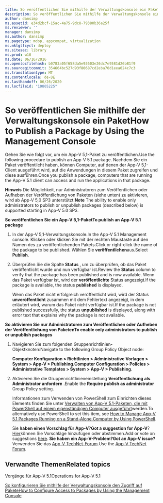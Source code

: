 ```yaml
---
title: So veröffentlichen Sie mithilfe der Verwaltungskonsole ein Paket
description: So veröffentlichen Sie mithilfe der Verwaltungskonsole ein Paket
author: dansimp
ms.assetid: e34d2bcf-15ac-4a75-9dc8-79380b36a25f
ms.reviewer: ''
manager: dansimp
ms.author: dansimp
ms.pagetype: mdop, appcompat, virtualization
ms.mktglfcycl: deploy
ms.sitesec: library
ms.prod: w10
ms.date: 06/16/2016
ms.openlocfilehash: b0783a05f658da5e93603e26dc7e9581d26b81f9
ms.sourcegitcommit: 354664bc527d93f80687cd2eba70d1eea024c7c3
ms.translationtype: MT
ms.contentlocale: de-DE
ms.lasthandoff: 06/26/2020
ms.locfileid: "10805225"
---
```

# <span data-ttu-id="94b90-103">So veröffentlichen Sie mithilfe der Verwaltungskonsole ein Paket</span><span class="sxs-lookup"><span data-stu-id="94b90-103">How to Publish a Package by Using the Management Console</span></span>


<span data-ttu-id="94b90-104">Gehen Sie wie folgt vor, um ein App-V 5,1-Paket zu veröffentlichen.</span><span class="sxs-lookup"><span data-stu-id="94b90-104">Use the following procedure to publish an App-V 5.1 package.</span></span> <span data-ttu-id="94b90-105">Nachdem Sie ein Paket veröffentlicht haben, können Computer, auf denen der App-V 5,1-Client ausgeführt wird, auf die Anwendungen in diesem Paket zugreifen und diese ausführen.</span><span class="sxs-lookup"><span data-stu-id="94b90-105">Once you publish a package, computers that are running the App-V 5.1 client can access and run the applications in that package.</span></span>

<span data-ttu-id="94b90-106">**Hinweis**  Die Möglichkeit, nur Administratoren zum Veröffentlichen oder Aufheben der Veröffentlichung von Paketen (siehe unten) zu aktivieren, wird ab App-V 5,0 SP3 unterstützt.</span><span class="sxs-lookup"><span data-stu-id="94b90-106">**Note** The ability to enable only administrators to publish or unpublish packages (described below) is supported starting in App-V 5.0 SP3.</span></span>

 

**<span data-ttu-id="94b90-107">So veröffentlichen Sie ein App-V 5,1-Paket</span><span class="sxs-lookup"><span data-stu-id="94b90-107">To publish an App-V 5.1 package</span></span>**

1.  <span data-ttu-id="94b90-108">In der App-V 5,1-Verwaltungskonsole.</span><span class="sxs-lookup"><span data-stu-id="94b90-108">In the App-V 5.1 Management console.</span></span> <span data-ttu-id="94b90-109">Klicken oder klicken Sie mit der rechten Maustaste auf den Namen des zu veröffentlichenden Pakets.</span><span class="sxs-lookup"><span data-stu-id="94b90-109">Click or right-click the name of the package to be published.</span></span> <span data-ttu-id="94b90-110">Wählen Sie **veröffentlichen**aus.</span><span class="sxs-lookup"><span data-stu-id="94b90-110">Select **Publish**.</span></span>

2.  <span data-ttu-id="94b90-111">Überprüfen Sie die Spalte **Status** , um zu überprüfen, ob das Paket veröffentlicht wurde und nun verfügbar ist.</span><span class="sxs-lookup"><span data-stu-id="94b90-111">Review the **Status** column to verify that the package has been published and is now available.</span></span> <span data-ttu-id="94b90-112">Wenn das Paket verfügbar ist, wird der **veröffentlichte** Status angezeigt.</span><span class="sxs-lookup"><span data-stu-id="94b90-112">If the package is available, the status **published** is displayed.</span></span>

    <span data-ttu-id="94b90-113">Wenn das Paket nicht erfolgreich veröffentlicht wird, wird der Status **unveröffentlicht** zusammen mit dem Fehlertext angezeigt, in dem erläutert wird, warum das Paket nicht verfügbar ist.</span><span class="sxs-lookup"><span data-stu-id="94b90-113">If the package is not published successfully, the status **unpublished** is displayed, along with error text that explains why the package is not available.</span></span>

**<span data-ttu-id="94b90-114">So aktivieren Sie nur Administratoren zum Veröffentlichen oder Aufheben der Veröffentlichung von Paketen</span><span class="sxs-lookup"><span data-stu-id="94b90-114">To enable only administrators to publish or unpublish packages</span></span>**

1.  <span data-ttu-id="94b90-115">Navigieren Sie zum folgenden Gruppenrichtlinien-Objektknoten:</span><span class="sxs-lookup"><span data-stu-id="94b90-115">Navigate to the following Group Policy Object node:</span></span>

    <span data-ttu-id="94b90-116">**Computer Konfiguration &gt; Richtlinien &gt; Administrative Vorlagen &gt; System &gt; App-V &gt; Publishing**.</span><span class="sxs-lookup"><span data-stu-id="94b90-116">**Computer Configuration &gt; Policies &gt; Administrative Templates &gt; System &gt; App-V &gt; Publishing**.</span></span>

2.  <span data-ttu-id="94b90-117">Aktivieren Sie die Gruppenrichtlinieneinstellung **Veröffentlichung als Administrator anfordern** .</span><span class="sxs-lookup"><span data-stu-id="94b90-117">Enable the **Require publish as administrator** Group Policy setting.</span></span>

    <span data-ttu-id="94b90-118">Informationen zum Verwenden von PowerShell zum Einrichten dieses Elements finden Sie unter [Verwalten von App-V 5,1-Paketen, die mit PowerShell auf einem eigenständigen Computer ausgeführt](how-to-manage-app-v-51-packages-running-on-a-stand-alone-computer-by-using-powershell.md#bkmk-admins-pub-pkgs)werden.</span><span class="sxs-lookup"><span data-stu-id="94b90-118">To alternatively use PowerShell to set this item, see [How to Manage App-V 5.1 Packages Running on a Stand-Alone Computer by Using PowerShell](how-to-manage-app-v-51-packages-running-on-a-stand-alone-computer-by-using-powershell.md#bkmk-admins-pub-pkgs).</span></span>

    <span data-ttu-id="94b90-119">Sie **haben einen Vorschlag für App-V**?</span><span class="sxs-lookup"><span data-stu-id="94b90-119">**Got a suggestion for App-V**?</span></span> <span data-ttu-id="94b90-120">[Hier](http://appv.uservoice.com/forums/280448-microsoft-application-virtualization)können Sie Vorschläge hinzufügen oder abstimmen.</span><span class="sxs-lookup"><span data-stu-id="94b90-120">Add or vote on suggestions [here](http://appv.uservoice.com/forums/280448-microsoft-application-virtualization).</span></span> **<span data-ttu-id="94b90-121">Sie haben ein App-V-Problem?</span><span class="sxs-lookup"><span data-stu-id="94b90-121">Got an App-V issue?</span></span>** <span data-ttu-id="94b90-122">Verwenden Sie das [App-V TechNet-Forum](https://social.technet.microsoft.com/Forums/home?forum=mdopappv).</span><span class="sxs-lookup"><span data-stu-id="94b90-122">Use the [App-V TechNet Forum](https://social.technet.microsoft.com/Forums/home?forum=mdopappv).</span></span>

## <span data-ttu-id="94b90-123">Verwandte Themen</span><span class="sxs-lookup"><span data-stu-id="94b90-123">Related topics</span></span>


[<span data-ttu-id="94b90-124">Vorgänge für App-V 5.1</span><span class="sxs-lookup"><span data-stu-id="94b90-124">Operations for App-V 5.1</span></span>](operations-for-app-v-51.md)

[<span data-ttu-id="94b90-125">So konfigurieren Sie mithilfe der Verwaltungskonsole den Zugriff auf Pakete</span><span class="sxs-lookup"><span data-stu-id="94b90-125">How to Configure Access to Packages by Using the Management Console</span></span>](how-to-configure-access-to-packages-by-using-the-management-console-51.md)

 

 





